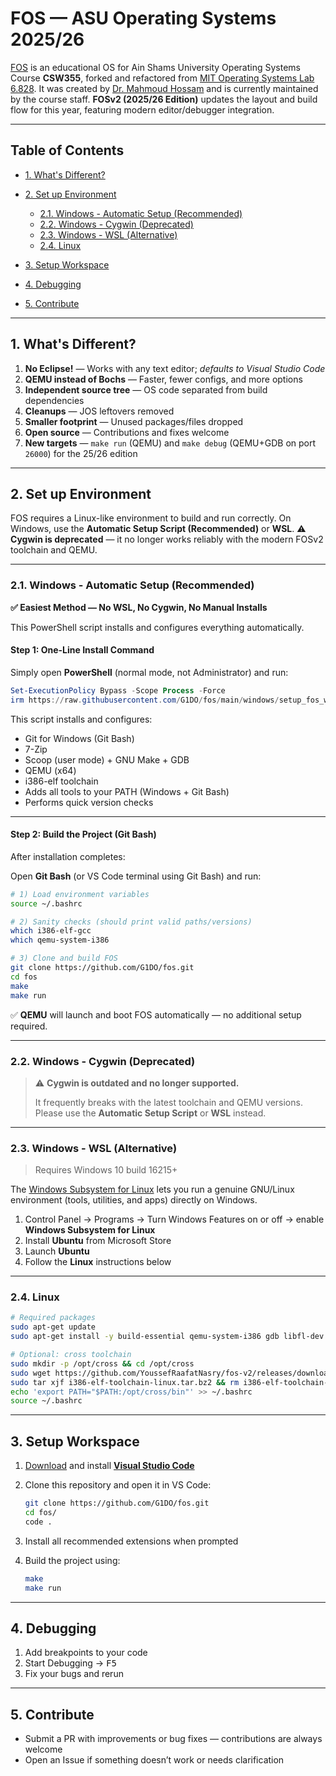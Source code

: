# FOS — ASU Operating Systems 2025/26

[FOS][fos-v1] is an educational OS for Ain Shams University Operating Systems Course **CSW355**, forked and refactored from [MIT Operating Systems Lab 6.828][mit-6.828].
It was created by [Dr. Mahmoud Hossam][dr-m-h] and is currently maintained by the course staff.
**FOSv2 (2025/26 Edition)** updates the layout and build flow for this year, featuring modern editor/debugger integration.

[fos-v1]: https://github.com/mahossam/FOS-Ain-Shams-University-Educational-OS
[dr-m-h]: https://github.com/mahossam/
[mit-6.828]: http://ocw.mit.edu/courses/electrical-engineering-and-computer-science/6-828-operating-system-engineering-fall-2012/

---

## Table of Contents

* [1. What's Different?](#1-whats-different)
* [2. Set up Environment](#2-set-up-environment)

  * [2.1. Windows - Automatic Setup (Recommended)](#21-windows---automatic-setup-recommended)
  * [2.2. Windows - Cygwin (Deprecated)](#22-windows---cygwin-deprecated)
  * [2.3. Windows - WSL (Alternative)](#23-windows---wsl-alternative)
  * [2.4. Linux](#24-linux)
* [3. Setup Workspace](#3-setup-workspace)
* [4. Debugging](#4-debugging)
* [5. Contribute](#5-contribute)

---

## 1. What's Different?

1. **No Eclipse!** — Works with any text editor; *defaults to Visual Studio Code*
2. **QEMU instead of Bochs** — Faster, fewer configs, and more options
3. **Independent source tree** — OS code separated from build dependencies
4. **Cleanups** — JOS leftovers removed
5. **Smaller footprint** — Unused packages/files dropped
6. **Open source** — Contributions and fixes welcome
7. **New targets** — `make run` (QEMU) and `make debug` (QEMU+GDB on port `26000`) for the 25/26 edition

---

## 2. Set up Environment

FOS requires a Linux-like environment to build and run correctly.
On Windows, use the **Automatic Setup Script (Recommended)** or **WSL**.
⚠️ **Cygwin is deprecated** — it no longer works reliably with the modern FOSv2 toolchain and QEMU.

---

### 2.1. Windows - Automatic Setup (Recommended)

**✅ Easiest Method — No WSL, No Cygwin, No Manual Installs**

This PowerShell script installs and configures everything automatically.

#### Step 1: One-Line Install Command

Simply open **PowerShell** (normal mode, not Administrator) and run:

```powershell
Set-ExecutionPolicy Bypass -Scope Process -Force
irm https://raw.githubusercontent.com/G1DO/fos/main/windows/setup_fos_windows.ps1 | iex
```

This script installs and configures:

* Git for Windows (Git Bash)
* 7-Zip
* Scoop (user mode) + GNU Make + GDB
* QEMU (x64)
* i386-elf toolchain
* Adds all tools to your PATH (Windows + Git Bash)
* Performs quick version checks

---

#### Step 2: Build the Project (Git Bash)

After installation completes:

Open **Git Bash** (or VS Code terminal using Git Bash) and run:

```bash
# 1) Load environment variables
source ~/.bashrc

# 2) Sanity checks (should print valid paths/versions)
which i386-elf-gcc
which qemu-system-i386

# 3) Clone and build FOS
git clone https://github.com/G1DO/fos.git
cd fos
make
make run
```

✅ **QEMU** will launch and boot FOS automatically — no additional setup required.

---

### 2.2. Windows - Cygwin (Deprecated)

> ⚠️ **Cygwin is outdated and no longer supported.**
>
> It frequently breaks with the latest toolchain and QEMU versions.
> Please use the **Automatic Setup Script** or **WSL** instead.

---

### 2.3. Windows - WSL (Alternative)

> Requires Windows 10 build 16215+

The [Windows Subsystem for Linux][wsl] lets you run a genuine GNU/Linux environment (tools, utilities, and apps) directly on Windows.

1. Control Panel → Programs → Turn Windows Features on or off → enable **Windows Subsystem for Linux**
2. Install **Ubuntu** from Microsoft Store
3. Launch **Ubuntu**
4. Follow the **Linux** instructions below

[wsl]: https://docs.microsoft.com/en-us/windows/wsl/about

---

### 2.4. Linux

```bash
# Required packages
sudo apt-get update
sudo apt-get install -y build-essential qemu-system-i386 gdb libfl-dev

# Optional: cross toolchain
sudo mkdir -p /opt/cross && cd /opt/cross
sudo wget https://github.com/YoussefRaafatNasry/fos-v2/releases/download/toolchain/i386-elf-toolchain-linux.tar.bz2
sudo tar xjf i386-elf-toolchain-linux.tar.bz2 && rm i386-elf-toolchain-linux.tar.bz2
echo 'export PATH="$PATH:/opt/cross/bin"' >> ~/.bashrc
source ~/.bashrc
```

---

## 3. Setup Workspace

1. [Download][dl-vscode] and install [**Visual Studio Code**][vscode]

2. Clone this repository and open it in VS Code:

   ```bash
   git clone https://github.com/G1DO/fos.git
   cd fos/
   code .
   ```

3. Install all recommended extensions when prompted

4. Build the project using:

   ```bash
   make
   make run
   ```

[vscode]: https://code.visualstudio.com/
[dl-vscode]: https://code.visualstudio.com/

---

## 4. Debugging

1. Add breakpoints to your code
2. Start Debugging → <kbd>F5</kbd>
3. Fix your bugs and rerun

---

## 5. Contribute

* Submit a PR with improvements or bug fixes — contributions are always welcome
* Open an Issue if something doesn’t work or needs clarification
